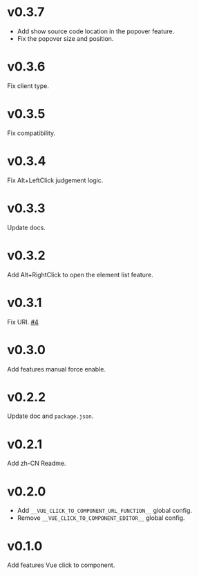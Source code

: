 # v0.3.7

- Add show source code location in the popover feature.
- Fix the popover size and position.

# v0.3.6

Fix client type.

# v0.3.5

Fix compatibility.

# v0.3.4

Fix Alt+LeftClick judgement logic.

# v0.3.3

Update docs.

# v0.3.2

Add Alt+RightClick to open the element list feature.

# v0.3.1

Fix URI. [#4](https://github.com/zjffun/vue-click-to-component/issues/4)

# v0.3.0

Add features manual force enable.

# v0.2.2

Update doc and `package.json`.

# v0.2.1

Add zh-CN Readme.

# v0.2.0

- Add `__VUE_CLICK_TO_COMPONENT_URL_FUNCTION__` global config.
- Remove `__VUE_CLICK_TO_COMPONENT_EDITOR__` global config.

# v0.1.0

Add features Vue click to component.

